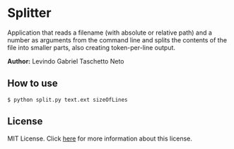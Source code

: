 # Splitter

Application that reads a filename (with absolute or relative path) and a number as arguments from the command line and splits the contents of the file into smaller parts, also creating token-per-line output.

__Author:__ Levindo Gabriel Taschetto Neto

## How to use

```terminal
$ python split.py text.ext sizeOfLines
```
## License

MIT License. Click [here](LICENSE.md) for more information about this license.
